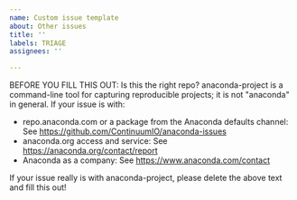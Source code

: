 ```yaml
---
name: Custom issue template
about: Other issues
title: ''
labels: TRIAGE
assignees: ''

---
```


BEFORE YOU FILL THIS OUT: Is this the right repo? anaconda-project is a command-line tool for capturing reproducible projects; it is not "anaconda" in general. If your issue is with:

- repo.anaconda.com or a package from the Anaconda defaults channel: See https://github.com/ContinuumIO/anaconda-issues
- anaconda.org access and service: See https://anaconda.org/contact/report
- Anaconda as a company: See https://www.anaconda.com/contact

If your issue really is with anaconda-project, please delete the above text and fill this out!
